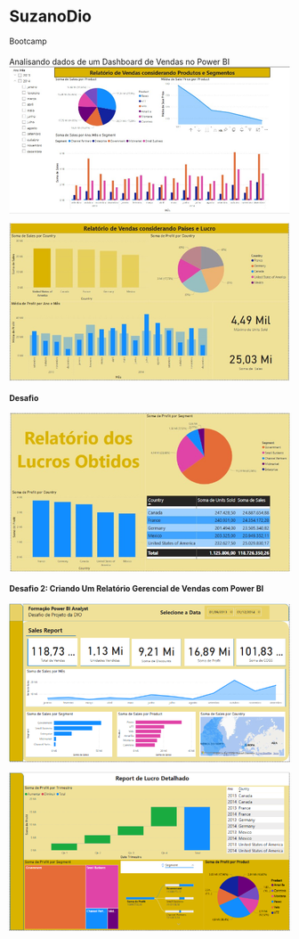 # SuzanoDio
Bootcamp
####
Analisando dados de um Dashboard de Vendas no Power BI
![image](https://github.com/lanmeb/SuzanoDio/blob/main/Rel1.png)

![image](https://github.com/lanmeb/SuzanoDio/blob/main/Rel2.png)

#### Desafio
![image](https://github.com/lanmeb/SuzanoDio/blob/main/Rel3.png)

#### Desafio 2: Criando Um Relatório Gerencial de Vendas com Power BI
![image](https://github.com/lanmeb/SuzanoDio/blob/main/Rel4.png)

![image](https://github.com/lanmeb/SuzanoDio/blob/main/Rel5.png)

<!-- O uso de Botões não foi possível na versão PBI Power Platform -->
